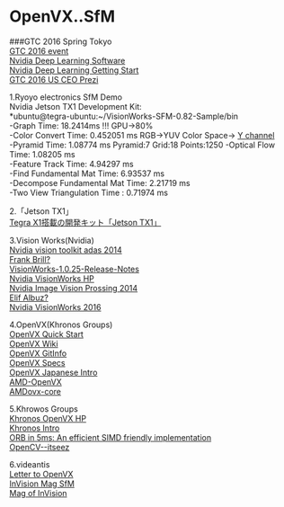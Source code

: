 # OpenVX..SfM  
###GTC 2016 Spring Tokyo  
[GTC 2016 event](http://nvidia.connpass.com/event/27582/)  
[Nvidia Deep Learning Software](https://developer.nvidia.com/deep-learning-software)  
[Nvidia Deep Learning Getting Start](https://developer.nvidia.com/deep-learning-getting-started)  
[GTC 2016 US CEO Prezi](http://www.slideshare.net/NVIDIA/gtc-2016-opening-keynote)  

1.Ryoyo electronics SfM Demo  
Nvidia Jetson TX1 Development Kit:      
*ubuntu@tegra-ubuntu:~/VisionWorks-SFM-0.82-Sample/bin  
-Graph Time: 18.2414ms  !!! GPU->80%  
-Color Convert Time: 0.452051 ms            RGB->YUV Color Space-> [Y channel](https://ja.wikipedia.org/wiki/YUV)  
-Pyramid Time: 1.08774 ms                   Pyramid:7 Grid:18 Points:1250
-Optical Flow Time: 1.08205 ms  
-Feature Track Time: 4.94297 ms  
-Find Fundamental Mat Time: 6.93537 ms  
-Decompose Fundamental Mat Time: 2.21719 ms  
-Two View Triangulation Time : 0.71974 ms  

2.「Jetson TX1」  
[Tegra X1搭載の開発キット「Jetson TX1」](http://www.4gamer.net/games/286/G028684/20160301055/)  

3.Vision Works(Nvidia)  
[Nvidia vision toolkit adas 2014](http://on-demand.gputechconf.com/gtc/2014/presentations/S4714-nvidia-vision-toolkit-adas-photography.pdf)  
[Frank Brill?](https://www.linkedin.com/pub/dir/Frank/Brill)  
[VisionWorks-1.0.25-Release-Notes](http://developer.download.nvidia.com/embedded/L4T/r23_Release_v1.0/VisionWorks-1.0.25-Release-Notes.txt)  
[Nvidia VisionWorks HP](https://developer.nvidia.com/embedded/visionworks)  
[Nvidia Image Vision Prossing 2014](http://on-demand.gputechconf.com/siggraph/2014/presentation/SG4122-Image-Vision-Processing-Tegra.pdf)  
[Elif Albuz?](https://www.linkedin.com/in/elif-albuz-1001181)  
[Nvidia VisionWorks 2016](http://on-demand.gputechconf.com/gtc/2016/presentation/s6783-elif-albuz-visionworks.pdf)  
[]()  

4.OpenVX(Khronos Groups)  
[OpenVX Quick Start](http://machineswithvision.com/openvx-quick-start)  
[OpenVX Wiki](https://en.wikipedia.org/wiki/OpenVX)  
[OpenVX GitInfo](https://github.com/atinfinity/lab/wiki/OpenVX%E5%8F%82%E8%80%83%E3%83%AA%E3%83%B3%E3%82%AF)  
[OpenVX Specs](https://www.khronos.org/registry/vx/specs/1.0.1/html/d7/d5f/group__group__vision__function__harris.html)  
[OpenVX Japanese Intro](http://qiita.com/wstone/items/40980cf958933f773c6c)  
[AMD-OpenVX](http://gpuopen.com/compute-product/amd-openvx/)   
[AMDovx-core](https://github.com/GPUOpen-ProfessionalCompute-Libraries/amdovx-core)  
[]()  

5.Khrowos Groups  
[Khronos OpenVX HP](https://www.khronos.org/openvx/)  
[Khronos Intro](https://www.khronos.org/assets/uploads/developers/library/2014-gdc/Khronos-OpenVX-GDC-Mar14.pdf)  
[ORB in 5ms: An efficient SIMD friendly implementation](https://pdfs.semanticscholar.org/437d/1e988f0cdadce8e7ae6d6e9acb393ba25fad.pdf)  
[OpenCV--itseez](http://itseez.com/)    
[]()  

6.videantis  
[Letter to OpenVX](http://www.videantis.com/openvx-1-0-finalized.html)  
[InVision Mag SfM](http://www.videantis.com/invision-magazine-structure-from-motion-3d-from-standard-cameras-for-automotive-applications.html)  
[Mag of InVision](http://www.invision-news.de/files/inVISION_6_2015.pdf)  
[]()  
